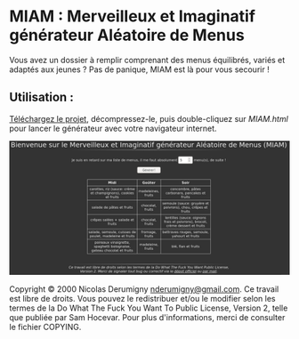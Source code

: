 MIAM : Merveilleux et Imaginatif générateur Aléatoire de Menus
==============================================================

Vous avez un dossier à remplir comprenant des menus équilibrés, variés et adaptés aux jeunes ? Pas de panique, MIAM est là pour vous secourir !

## Utilisation :
[Téléchargez le projet](https://github.com/NicolasDerumigny/MIAM/archive/master.zip), décompressez-le, puis double-cliquez sur *MIAM.html* pour lancer le générateur avec votre navigateur internet.

![Une fois lancé](https://raw.githubusercontent.com/NicolasDerumigny/MIAM/master/MIAM.png)

Copyright © 2000 Nicolas Derumigny nderumigny@gmail.com. Ce travail est libre de droits. Vous pouvez le redistribuer et/ou le modifier selon les termes de la Do What The Fuck You Want To Public License, Version 2, telle que publiée par Sam Hocevar. Pour plus d'informations, merci de consulter le fichier COPYING.
